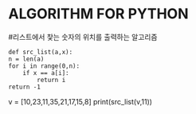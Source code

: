 # ALGORITHM FOR PYTHON


#리스트에서 찿는 숫자의 위치를 출력하는 알고리즘

    def src_list(a,x):
    n = len(a)
    for i in range(0,n):
        if x == a[i]:
            return i
    return -1

v = [10,23,11,35,21,17,15,8]
print(src_list(v,11))

